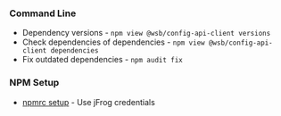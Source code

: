 
### Command Line
- Dependency versions - `npm view @wsb/config-api-client versions`
- Check dependencies of dependencies - `npm view @wsb/config-api-client dependencies`
- Fix outdated dependencies - `npm audit fix`

### NPM Setup
- [npmrc setup](https://godaddy-corp.atlassian.net/wiki/spaces/MWCENG/pages/53150095/Javascript+Setup) - Use jFrog credentials
